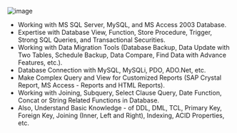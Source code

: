 ![image](https://user-images.githubusercontent.com/83280369/193471326-ac50e712-6eef-4dbc-8f11-be5d5103ddfb.png)

- Working with MS SQL Server, MySQL, and MS Access 2003 Database.
- Expertise with Database View, Function, Store Procedure, Trigger, Strong SQL Queries, and Transactional Securities.
- Working with Data Migration Tools (Database Backup, Data Update with Two Tables, Schedule Backup, Data Compare, Find Data with Advance Features, etc.).
- Database Connection with MySQL, MySQLi, PDO, ADO.Net, etc.
- Make Complex Query and View for Customized Reports (SAP Crystal Report, MS Access - Reports and HTML Reports).
- Working with Joining, Subquery, Select Clause Query, Date Function, Concat or String Related Functions in Database.
- Also, Understand Basic Knowledge - of DDL, DML, TCL, Primary Key, Foreign Key, Joining (Inner, Left and Right), Indexing, ACID Properties, etc.
